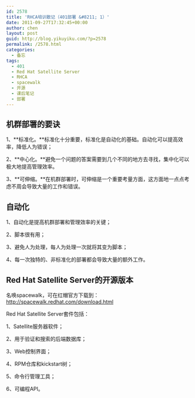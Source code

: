 ```yaml
---
id: 2578
title: 'RHCA培训散记（401部署 &#8211; 1）'
date: 2011-09-27T17:32:45+00:00
author: chen
layout: post
guid: http://blog.yikuyiku.com/?p=2578
permalink: /2578.html
categories:
  - 备忘
tags:
  - 401
  - Red Hat Satellite Server
  - RHCA
  - spacewalk
  - 开源
  - 课后笔记
  - 部署
---
```

## 机群部署的要诀

1、**标准化。**标准化十分重要，标准化是自动化的基础。自动化可以提高效率，降低人为错误；

2、**中心化。**避免一个问题的答案需要到几个不同的地方去寻找，集中化可以极大地提高管理效率。

3、**可伸缩。**在机群部署时，可伸缩是一个重要考量方面，这方面地一点点考虑不周会导致大量的工作和错误。

## 自动化

1、自动化是提高机群部署和管理效率的关键；

2、脚本很有用；

3、避免人为处理，每人为处理一次就将其变为脚本；

4、每一次独特的、非标准化的部署都会导致大量的额外工作。

## Red Hat Satellite Server的开源版本

名唤spacewalk，可在红帽官方下载到：http://spacewalk.redhat.com/download.html

Red Hat Satellite Server套件包括：
  
1、Satellite服务器软件；
  
2、用于验证和搜索的后端数据库；
  
3、Web控制界面；
  
4、RPM仓库和kickstart树；
  
5、命令行管理工具；
  
6、可编程API。